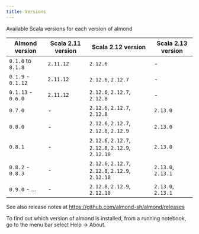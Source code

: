 ```yaml
---
title: Versions
---
```


Available Scala versions for each version of almond

Almond version | Scala 2.11 version | Scala 2.12 version | Scala 2.13 version
---------------|--------------------|--------------------|-------------------
`0.1.0` to `0.1.8` | `2.11.12` | `2.12.6`                                          | -
`0.1.9` - `0.1.12` | `2.11.12` | `2.12.6`, `2.12.7`                                | -
`0.1.13` - `0.6.0` | `2.11.12` | `2.12.6`, `2.12.7`, `2.12.8`                      | -
`0.7.0`            | -         | `2.12.6`, `2.12.7`, `2.12.8`                      | `2.13.0`
`0.8.0`            | -         | `2.12.6`, `2.12.7`, `2.12.8`, `2.12.9`            | `2.13.0`
`0.8.1`            | -         | `2.12.6`, `2.12.7`, `2.12.8`, `2.12.9`, `2.12.10` | `2.13.0`
`0.8.2` - `0.8.3`  | -         | `2.12.6`, `2.12.7`, `2.12.8`, `2.12.9`, `2.12.10` | `2.13.0`, `2.13.1`
`0.9.0` - ...      | -         | `2.12.8`, `2.12.9`, `2.12.10`                     | `2.13.0`, `2.13.1`

See also release notes at https://github.com/almond-sh/almond/releases

To find out which version of almond is installed, from a running notebook, go to the menu bar select Help -> About.
